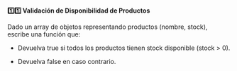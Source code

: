 <strong>1️⃣1️⃣ Validación de Disponibilidad de Productos</strong>

Dado un array de objetos representando productos (nombre, stock), escribe una función que:

- Devuelva true si todos los productos tienen stock disponible (stock > 0).

- Devuelva false en caso contrario.